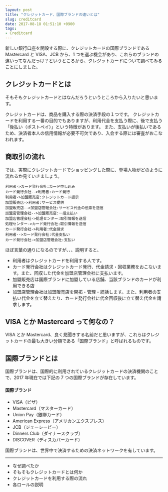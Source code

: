 ```yaml
---
layout: post
title: "クレジットカード、国際ブランドの違いとは"
slug: creditcard
date: 2017-08-18 01:51:10 +0900
tags:
- Creditcard
---
```

新しい銀行口座を開設する際に、クレジットカードの国際ブランドである Mastercard と VISA、JCB から、1 つを選ぶ機会があり、これらのブランドの違いってなんだっけ？というところから、クレジットカードについて調べてみることにしました。

## クレジットカードとは

そもそもクレジットカードとはなんだろうというところから入りたいと思います。

クレジットカードは、商品を購入する際の決済手段の１つです。
クレジットカードを利用する一番の目的でもありますが、利用代金を支払う際に、後で支払う「後払い（ポストペイ）」という特徴があります。
また、支払いが後払いであるため、決済者本人の信用情報が必要不可欠であり、入会する際には審査がおこなわれます。


## 商取引の流れ

では、実際にクレジットカードでショッピングした際に、登場人物がどのように流れるか見ていきましょう。

<!-- more -->

```sequence
利用者->カード発行会社:カード申し込み
カード発行会社-->利用者:カード発行
利用者->加盟販売店:クレジットカード提示
加盟販売店->利用者:サービス提供
加盟販売店-->加盟店管理会社:サービス代金の伝票を送信
加盟店管理会社-->加盟販売店:一括支払い
加盟店管理会社->処理センター:取引情報を送信
処理センター->カード発行会社:取引情報を送信
カード発行会社->利用者:代金請求
利用者-->カード発行会社:代金支払い
カード発行会社->加盟店管理会社:支払い
```

ほぼ言葉の通りになるのですが、、、説明すると、

- 利用者はクレジットカードを利用する人です。
- カード発行会社はクレジットカード発行、代金請求・回収業務をおこないます。また、回収した代金を加盟店管理会社に支払います。
- 加盟販売店は国際ブランドに加盟している店舗、当該ブランドのカードが利用できる店
- 加盟店管理会社は加盟販売店を開拓・管理・統括します。また、利用者の支払い代金を立て替えたり、カード発行会社に代金回収後に立て替え代金を請求します。

## VISA とか Mastercard って何なの？

VISA とか Mastercard、良く見聞きする名前だと思いますが、これらはクレジットカードの最も大きい分類である「国際ブランド」と呼ばれるものです。

## 国際ブランドとは

国際ブランドは、国際的に利用されているクレジットカードの決済機関のことで、2017 年現在では下記の 7 つの国際ブランドが存在しています。

#### 国際ブランド

- VISA（ビザ）
- Mastercard（マスターカード）
- Union Pay（銀聯カード）
- American Express（アメリカンエクスプレス）
- JCB（ジェーシービー）
- Dinners Club（ダイナースクラブ）
- DISCOVER（ディスカバーカード）

国際ブランドは、世界中で決済するための決済ネットワークを有しています。

----

- なぜ調べたか
- そもそもクレジットカードとは何か
- クレジットカードを利用する際の流れ
- 各ロールの説明

